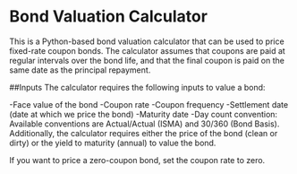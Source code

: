 # Bond Valuation Calculator

This is a Python-based bond valuation calculator that can be used to price fixed-rate coupon bonds. The calculator assumes that coupons are paid at regular intervals over the bond life, and that the final coupon is paid on the same date as the principal repayment.

##Inputs
The calculator requires the following inputs to value a bond:

-Face value of the bond
-Coupon rate
-Coupon frequency
-Settlement date (date at which we price the bond)
-Maturity date
-Day count convention: Available conventions are Actual/Actual (ISMA) and 30/360 (Bond Basis).
Additionally, the calculator requires either the price of the bond (clean or dirty) or the yield to maturity (annual) to value the bond.

If you want to price a zero-coupon bond, set the coupon rate to zero.

